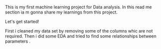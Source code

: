This is my first machine learning project for Data analysis.
In this read me section ia m gonna share my learnings from this project.

Let's get started!

First i cleaned my data set by removing some of the columns whic are not required.
Then i did some EDA and tried to find some relationships between parameters . 
